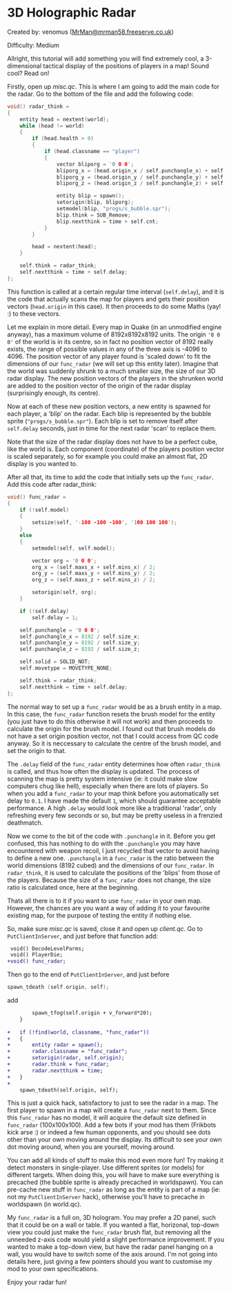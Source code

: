 # 3D Holographic Radar


Created by: venomus (MrMan@mrman58.freeserve.co.uk)

Difficulty: Medium

Allright, this tutorial will add something you will find extremely cool, a 3-dimensional tactical display of the positions of players in a map! Sound cool? Read on!

Firstly, open up *misc.qc*. This is where I am going to add the main code for the radar. Go to the bottom of the file and add the following code:

```c
void() radar_think =
{
	entity head = nextent(world);
	while (head != world)
	{
		if (head.health > 0)
		{
			if (head.classname == "player")
			{
				vector bliporg = '0 0 0';
				bliporg_x = (head.origin_x / self.punchangle_x) + self.origin_x;
				bliporg_y = (head.origin_y / self.punchangle_y) + self.origin_y;
				bliporg_z = (head.origin_z / self.punchangle_z) + self.origin_z;

				entity blip = spawn();
				setorigin(blip, bliporg);
				setmodel(blip, "progs/s_bubble.spr");
				blip.think = SUB_Remove;
				blip.nextthink = time + self.cnt;
			}
		}

		head = nextent(head);
	}

	self.think = radar_think;
	self.nextthink = time + self.delay;
};
```

This function is called at a certain regular time interval (`self.delay`), and it is the code that actually scans the map for players and gets their position vectors (`head.origin` in this case). It then proceeds to do some Maths (yay! :) to these vectors.

Let me explain in more detail. Every map in Quake (in an unmodified engine anyway), has a maximum volume of 8192x8192x8192 units. The origin `'0 0 0'` of the world is in its centre, so in fact no position vector of 8192 really exists, the range of possible values in any of the three axis is -4096 to 4096. The position vector of any player found is 'scaled down' to fit the dimensions of our `func_radar` (we will set up this entity later). Imagine that the world was suddenly shrunk to a much smaller size, the size of our 3D radar display. The new position vectors of the players in the shrunken world are added to the position vector of the origin of the radar display (surprisingly enough, its centre).

Now at each of these new position vectors, a new entity is spawned for each player, a 'blip' on the radar. Each blip is represented by the bubble sprite (`"progs/s_bubble.spr"`). Each blip is set to remove itself after `self.delay` seconds, just in time for the next radar 'scan' to replace them.

Note that the size of the radar display does not have to be a perfect cube, like the world is. Each component (coordinate) of the players position vector is scaled separately, so for example you could make an almost flat, 2D display is you wanted to.

After all that, its time to add the code that initially sets up the `func_radar`. Add this code after radar_think:

```c
void() func_radar =
{
	if (!self.model)
	{
		setsize(self, '-100 -100 -100', '100 100 100');
	}
	else
	{
		setmodel(self, self.model);

		vector org = '0 0 0';
		org_x = (self.maxs_x + self.mins_x) / 2;
		org_y = (self.maxs_y + self.mins_y) / 2;
		org_z = (self.maxs_z + self.mins_z) / 2;

		setorigin(self, org);
	}

	if (!self.delay)
		self.delay = 1;

	self.punchangle = '0 0 0';
	self.punchangle_x = 8192 / self.size_x;
	self.punchangle_y = 8192 / self.size_y;
	self.punchangle_z = 8192 / self.size_z;

	self.solid = SOLID_NOT;
	self.movetype = MOVETYPE_NONE;

	self.think = radar_think;
	self.nextthink = time + self.delay;
};
```

The normal way to set up a `func_radar` would be as a brush entity in a map. In this case, the `func_radar` function resets the brush model for the entity (you just have to do this otherwise it will not work) and then proceeds to calculate the origin for the brush model. I found out that brush models do not have a set origin position vector, not that I could access from QC code anyway. So it is neccessary to calculate the centre of the brush model, and set the origin to that.

The `.delay` field of the `func_radar` entity determines how often `radar_think` is called, and thus how often the display is updated. The process of scanning the map is pretty system intensive (ie: it could make slow computers chug like hell), especially when there are lots of players. So when you add a `func_radar` to your map think before you automatically set delay to `0.1`. I have made the default `1`, which should guarantee acceptable performance. A high `.delay` would look more like a traditional 'radar', only refreshing every few seconds or so, but may be pretty useless in a frenzied deathmatch.

Now we come to the bit of the code with `.punchangle` in it. Before you get confused, this has nothing to do with the `.punchangle` you may have encountered with weapon recoil, I just recycled that vector to avoid having to define a new one. `.punchangle` in a `func_radar` is the ratio between the world dimensions (8192 cubed) and the dimensions of our `func_radar`. In `radar_think`, it is used to calculate the positions of the 'blips' from those of the players. Because the size of a `func_radar` does not change, the size ratio is calculated once, here at the beginning.

Thats all there is to it if you want to use `func_radar` in your own map. However, the chances are you want a way of adding it to your favourite existing map, for the purpose of testing the entity if nothing else.

So, make sure *misc.qc* is saved, close it and open up *client.qc*. Go to `PutClientInServer`, and just before that function add:

```diff
 void() DecodeLevelParms;
 void() PlayerDie;
+void() func_radar;
```

Then go to the end of `PutClientInServer`, and just before

```c
spawn_tdeath (self.origin, self);
```
add

```diff
 		spawn_tfog(self.origin + v_forward*20);
 	}
 
+	if (!find(world, classname, "func_radar"))
+	{
+		entity radar = spawn();
+		radar.classname = "func_radar";
+		setorigin(radar, self.origin);
+		radar.think = func_radar;
+		radar.nextthink = time;
+	}
+
 	spawn_tdeath(self.origin, self);
```

This is just a quick hack, satisfactory to just to see the radar in a map. The first player to spawn in a map will create a `func_radar` next to them. Since this `func_radar` has no model, it will acquire the default size defined in `func_radar` (100x100x100). Add a few bots if your mod has them (Frikbots kick arse :) or indeed a few human opponents, and you should see dots other than your own moving around the display. Its difficult to see your own dot moving around, when you are yourself, moving around.

You can add all kinds of stuff to make this mod even more fun! Try making it detect monsters in single-player. Use different sprites (or models) for different targets. When doing this, you will have to make sure everything is precached (the bubble sprite is already precached in worldspawn). You can pre-cache new stuff in `func_radar` as long as the entity is part of a map (ie: not my `PutClientInServer` hack), otherwise you'll have to precache in worldspawn (in world.qc).

My `func_radar` is a full on, 3D hologram. You may prefer a 2D panel, such that it could be on a wall or table. If you wanted a flat, horizonal, top-down view you could just make the `func_radar` brush flat, but removing all the unneeded z-axis code would yield a slight performance improvement. If you wanted to make a top-down view, but have the radar panel hanging on a wall, you would have to switch some of the axis around. I'm not going into details here, just giving a few pointers should you want to customise my mod to your own specifications.

Enjoy your radar fun!

